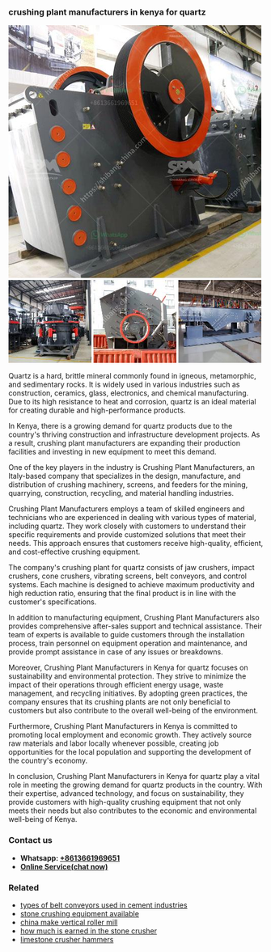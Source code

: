 <h3>crushing plant manufacturers in kenya for quartz</h3><img src='1708589455.jpg' alt=''><p>Quartz is a hard, brittle mineral commonly found in igneous, metamorphic, and sedimentary rocks. It is widely used in various industries such as construction, ceramics, glass, electronics, and chemical manufacturing. Due to its high resistance to heat and corrosion, quartz is an ideal material for creating durable and high-performance products.</p><p>In Kenya, there is a growing demand for quartz products due to the country's thriving construction and infrastructure development projects. As a result, crushing plant manufacturers are expanding their production facilities and investing in new equipment to meet this demand.</p><p>One of the key players in the industry is Crushing Plant Manufacturers, an Italy-based company that specializes in the design, manufacture, and distribution of crushing machinery, screens, and feeders for the mining, quarrying, construction, recycling, and material handling industries.</p><p>Crushing Plant Manufacturers employs a team of skilled engineers and technicians who are experienced in dealing with various types of material, including quartz. They work closely with customers to understand their specific requirements and provide customized solutions that meet their needs. This approach ensures that customers receive high-quality, efficient, and cost-effective crushing equipment.</p><p>The company's crushing plant for quartz consists of jaw crushers, impact crushers, cone crushers, vibrating screens, belt conveyors, and control systems. Each machine is designed to achieve maximum productivity and high reduction ratio, ensuring that the final product is in line with the customer's specifications.</p><p>In addition to manufacturing equipment, Crushing Plant Manufacturers also provides comprehensive after-sales support and technical assistance. Their team of experts is available to guide customers through the installation process, train personnel on equipment operation and maintenance, and provide prompt assistance in case of any issues or breakdowns.</p><p>Moreover, Crushing Plant Manufacturers in Kenya for quartz focuses on sustainability and environmental protection. They strive to minimize the impact of their operations through efficient energy usage, waste management, and recycling initiatives. By adopting green practices, the company ensures that its crushing plants are not only beneficial to customers but also contribute to the overall well-being of the environment.</p><p>Furthermore, Crushing Plant Manufacturers in Kenya is committed to promoting local employment and economic growth. They actively source raw materials and labor locally whenever possible, creating job opportunities for the local population and supporting the development of the country's economy.</p><p>In conclusion, Crushing Plant Manufacturers in Kenya for quartz play a vital role in meeting the growing demand for quartz products in the country. With their expertise, advanced technology, and focus on sustainability, they provide customers with high-quality crushing equipment that not only meets their needs but also contributes to the economic and environmental well-being of Kenya.</p><h3>Contact us</h3><ul><li><strong>Whatsapp:&nbsp;<a href="https://wa.me/8613661969651">+8613661969651</a></strong></li><li><a href="https://swt.shibang-china.com/?git&amp;zhl&amp;crushing plant manufacturers in kenya for quartz"><strong>Online Service(chat now)</strong></a></li></ul><h3>Related</h3><ul><li><a href='types of belt conveyors used in cement industries.md'>types of belt conveyors used in cement industries</a></li><li><a href='stone crushing equipment available.md'>stone crushing equipment available</a></li><li><a href='china make vertical roller mill.md'>china make vertical roller mill</a></li><li><a href='how much is earned in the stone crusher.md'>how much is earned in the stone crusher</a></li><li><a href='limestone crusher hammers.md'>limestone crusher hammers</a></li></ul>